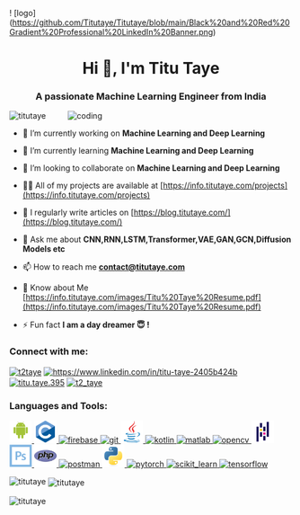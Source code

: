 ! [logo] (https://github.com/Titutaye/Titutaye/blob/main/Black%20and%20Red%20Gradient%20Professional%20LinkedIn%20Banner.png)
<h1 align="center">Hi 👋, I'm Titu Taye</h1>
<h3 align="center">A passionate Machine Learning Engineer from India</h3>
<img align="right" alt="coding" width ="400" src ="https://assets-global.website-files.com/5e9aa66fd3886aa2b4ec01ca/62f213271ca43fb8798742c1_ezgif.com-gif-maker%20(2).gif">

<p align="left"> <img src="https://komarev.com/ghpvc/?username=titutaye&label=Profile%20views&color=0e75b6&style=flat" alt="titutaye" /> </p>

- 🔭 I’m currently working on **Machine Learning and Deep Learning**

- 🌱 I’m currently learning **Machine Learning and Deep Learning**

- 👯 I’m looking to collaborate on **Machine Learning and Deep Learning**

- 👨‍💻 All of my projects are available at [https://info.titutaye.com/projects](https://info.titutaye.com/projects)

- 📝 I regularly write articles on [https://blog.titutaye.com/](https://blog.titutaye.com/)

- 💬 Ask me about **CNN,RNN,LSTM,Transformer,VAE,GAN,GCN,Diffusion Models etc**

- 📫 How to reach me **contact@titutaye.com**

- 📄 Know about Me [https://info.titutaye.com/images/Titu%20Taye%20Resume.pdf](https://info.titutaye.com/images/Titu%20Taye%20Resume.pdf)

- ⚡ Fun fact **I am a day dreamer 😇 !**

<h3 align="left">Connect with me:</h3>
<p align="left">
<a href="https://twitter.com/t2taye" target="blank"><img align="center" src="https://raw.githubusercontent.com/rahuldkjain/github-profile-readme-generator/master/src/images/icons/Social/twitter.svg" alt="t2taye" height="30" width="40" /></a>
<a href="https://linkedin.com/in/https://www.linkedin.com/in/titu-taye-2405b424b" target="blank"><img align="center" src="https://raw.githubusercontent.com/rahuldkjain/github-profile-readme-generator/master/src/images/icons/Social/linked-in-alt.svg" alt="https://www.linkedin.com/in/titu-taye-2405b424b" height="30" width="40" /></a>
<a href="https://fb.com/titu.taye.395" target="blank"><img align="center" src="https://raw.githubusercontent.com/rahuldkjain/github-profile-readme-generator/master/src/images/icons/Social/facebook.svg" alt="titu.taye.395" height="30" width="40" /></a>
<a href="https://instagram.com/t2_taye" target="blank"><img align="center" src="https://raw.githubusercontent.com/rahuldkjain/github-profile-readme-generator/master/src/images/icons/Social/instagram.svg" alt="t2_taye" height="30" width="40" /></a>
</p>

<h3 align="left">Languages and Tools:</h3>
<p align="left"> <a href="https://developer.android.com" target="_blank" rel="noreferrer"> <img src="https://raw.githubusercontent.com/devicons/devicon/master/icons/android/android-original-wordmark.svg" alt="android" width="40" height="40"/> </a> <a href="https://www.cprogramming.com/" target="_blank" rel="noreferrer"> <img src="https://raw.githubusercontent.com/devicons/devicon/master/icons/c/c-original.svg" alt="c" width="40" height="40"/> </a> <a href="https://firebase.google.com/" target="_blank" rel="noreferrer"> <img src="https://www.vectorlogo.zone/logos/firebase/firebase-icon.svg" alt="firebase" width="40" height="40"/> </a> <a href="https://git-scm.com/" target="_blank" rel="noreferrer"> <img src="https://www.vectorlogo.zone/logos/git-scm/git-scm-icon.svg" alt="git" width="40" height="40"/> </a> <a href="https://www.java.com" target="_blank" rel="noreferrer"> <img src="https://raw.githubusercontent.com/devicons/devicon/master/icons/java/java-original.svg" alt="java" width="40" height="40"/> </a> <a href="https://kotlinlang.org" target="_blank" rel="noreferrer"> <img src="https://www.vectorlogo.zone/logos/kotlinlang/kotlinlang-icon.svg" alt="kotlin" width="40" height="40"/> </a> <a href="https://www.mathworks.com/" target="_blank" rel="noreferrer"> <img src="https://upload.wikimedia.org/wikipedia/commons/2/21/Matlab_Logo.png" alt="matlab" width="40" height="40"/> </a> <a href="https://opencv.org/" target="_blank" rel="noreferrer"> <img src="https://www.vectorlogo.zone/logos/opencv/opencv-icon.svg" alt="opencv" width="40" height="40"/> </a> <a href="https://pandas.pydata.org/" target="_blank" rel="noreferrer"> <img src="https://raw.githubusercontent.com/devicons/devicon/2ae2a900d2f041da66e950e4d48052658d850630/icons/pandas/pandas-original.svg" alt="pandas" width="40" height="40"/> </a> <a href="https://www.photoshop.com/en" target="_blank" rel="noreferrer"> <img src="https://raw.githubusercontent.com/devicons/devicon/master/icons/photoshop/photoshop-line.svg" alt="photoshop" width="40" height="40"/> </a> <a href="https://www.php.net" target="_blank" rel="noreferrer"> <img src="https://raw.githubusercontent.com/devicons/devicon/master/icons/php/php-original.svg" alt="php" width="40" height="40"/> </a> <a href="https://postman.com" target="_blank" rel="noreferrer"> <img src="https://www.vectorlogo.zone/logos/getpostman/getpostman-icon.svg" alt="postman" width="40" height="40"/> </a> <a href="https://www.python.org" target="_blank" rel="noreferrer"> <img src="https://raw.githubusercontent.com/devicons/devicon/master/icons/python/python-original.svg" alt="python" width="40" height="40"/> </a> <a href="https://pytorch.org/" target="_blank" rel="noreferrer"> <img src="https://www.vectorlogo.zone/logos/pytorch/pytorch-icon.svg" alt="pytorch" width="40" height="40"/> </a> <a href="https://scikit-learn.org/" target="_blank" rel="noreferrer"> <img src="https://upload.wikimedia.org/wikipedia/commons/0/05/Scikit_learn_logo_small.svg" alt="scikit_learn" width="40" height="40"/> </a> <a href="https://www.tensorflow.org" target="_blank" rel="noreferrer"> <img src="https://www.vectorlogo.zone/logos/tensorflow/tensorflow-icon.svg" alt="tensorflow" width="40" height="40"/> </a> </p>

<p><img align="left" src="https://github-readme-stats.vercel.app/api/top-langs?username=titutaye&show_icons=true&locale=en&layout=compact" alt="titutaye" /></p>

<p>&nbsp;<img align="center" src="https://github-readme-stats.vercel.app/api?username=titutaye&show_icons=true&locale=en" alt="titutaye" /></p>

<p><img align="center" src="https://github-readme-streak-stats.herokuapp.com/?user=titutaye&" alt="titutaye" /></p>

